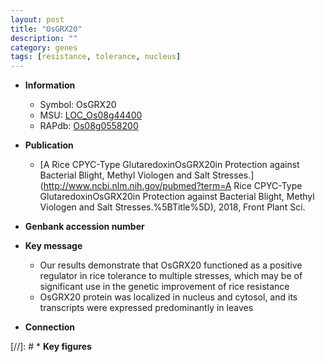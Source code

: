 ```yaml
---
layout: post
title: "OsGRX20"
description: ""
category: genes
tags: [resistance, tolerance, nucleus]
---
```


* **Information**  
    + Symbol: OsGRX20  
    + MSU: [LOC_Os08g44400](http://rice.plantbiology.msu.edu/cgi-bin/ORF_infopage.cgi?orf=LOC_Os08g44400)  
    + RAPdb: [Os08g0558200](http://rapdb.dna.affrc.go.jp/viewer/gbrowse_details/irgsp1?name=Os08g0558200)  

* **Publication**  
    + [A Rice CPYC-Type GlutaredoxinOsGRX20in Protection against Bacterial Blight, Methyl Viologen and Salt Stresses.](http://www.ncbi.nlm.nih.gov/pubmed?term=A Rice CPYC-Type GlutaredoxinOsGRX20in Protection against Bacterial Blight, Methyl Viologen and Salt Stresses.%5BTitle%5D), 2018, Front Plant Sci.

* **Genbank accession number**  

* **Key message**  
    + Our results demonstrate that OsGRX20 functioned as a positive regulator in rice tolerance to multiple stresses, which may be of significant use in the genetic improvement of rice resistance
    + OsGRX20 protein was localized in nucleus and cytosol, and its transcripts were expressed predominantly in leaves

* **Connection**  

[//]: # * **Key figures**  


